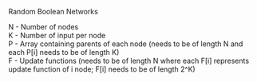 Random Boolean Networks

N - Number of nodes <br/>
K - Number of input per node <br/>
P - Array containing parents of each node (needs to be of length N and each P[i] needs to be of length K) <br/>
F - Update functions (needs to be of length N where each F[i] represents update function of i node; F[i] needs to be of length 2^K) <br/>
